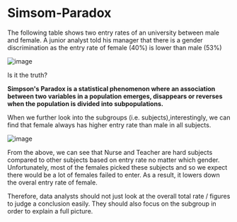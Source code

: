 # Simsom-Paradox

The following table shows two entry rates of an university between male and female. A junior analyst told his manager that there is a gender discrimination as the 
entry rate of female (40%) is lower than male (53%)

![image](https://user-images.githubusercontent.com/115760798/195812391-26240212-dc64-4a94-aac9-e7cff7a46b14.png)

Is it the truth?


**Simpson's Paradox is a statistical phenomenon where an association between two variables in a population emerges, disappears or reverses when the population is divided into subpopulations.**


When we further look into the subgroups (i.e. subjects),interestingly, we can find that female always has higher entry rate than male in all subjects.

![image](https://user-images.githubusercontent.com/115760798/195812414-b447e780-463c-417d-b8f2-eb0f554e6541.png)

From the above, we can see that Nurse and Teacher are hard subjects compared to other subjects based on entry rate no matter which gender. Unfortunately, most of the females picked these subjects and so we expect there would be a lot of females failed to enter. As a result, it lowers down the overal entry rate of female.

Therefore, data analysts should not just look at the overall total rate / figures to judge a conclusion easily. They should also focus on the subgroup in order to explain a full picture.
